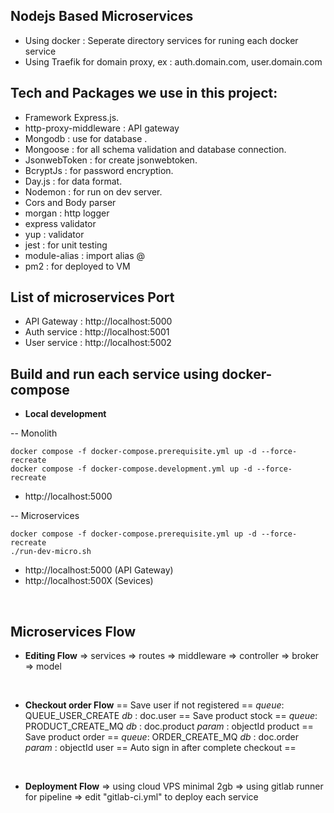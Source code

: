 ## Nodejs Based Microservices
- Using docker : Seperate directory services for runing each docker service
- Using Traefik for domain proxy, ex : auth.domain.com, user.domain.com

## Tech and Packages we use in this project:

- Framework Express.js.
- http-proxy-middleware : API gateway
- Mongodb : use for database .
- Mongoose : for all schema validation and database connection.
- JsonwebToken : for create jsonwebtoken.
- BcryptJs : for password encryption.
- Day.js : for data format.
- Nodemon : for run on dev server.
- Cors and Body parser
- morgan : http logger
- express validator
- yup : validator
- jest : for unit testing
- module-alias : import alias @
- pm2 : for deployed to VM

## List of microservices Port
- API Gateway : http://localhost:5000
- Auth service : http://localhost:5001
- User service : http://localhost:5002

## Build and run each service using docker-compose
- <b>Local development</b>

-- Monolith
```
docker compose -f docker-compose.prerequisite.yml up -d --force-recreate
docker compose -f docker-compose.development.yml up -d --force-recreate
```
- http://localhost:5000

-- Microservices
```
docker compose -f docker-compose.prerequisite.yml up -d --force-recreate
./run-dev-micro.sh
```
- http://localhost:5000 (API Gateway)
- http://localhost:500X (Sevices)

<br>

## Microservices Flow
- <b>Editing Flow</b>
=> services => routes => middleware => controller => broker =>  model
<br/>

- <b>Checkout order Flow</b>
== Save user if not registered ==
<i>queue</i>: QUEUE_USER_CREATE
<i>db</i> :  doc.user
== Save product stock ==
<i>queue</i>: PRODUCT_CREATE_MQ
<i>db</i> : doc.product
<i>param</i> : objectId product
== Save product order ==
<i>queue</i>: ORDER_CREATE_MQ
<i>db</i> :  doc.order
<i>param</i> : objectId user
== Auto sign in after complete checkout ==
<br/>

- <b>Deployment Flow</b>
=> using cloud VPS minimal 2gb
=> using gitlab runner for pipeline
=> edit "gitlab-ci.yml" to deploy each service